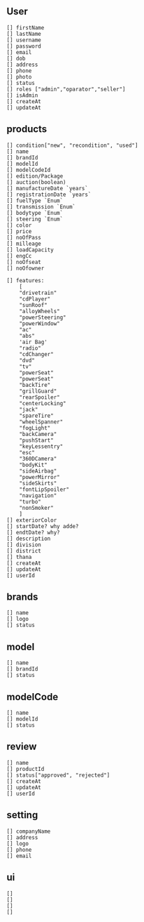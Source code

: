 ## User

    [] firstName
    [] lastName
    [] username
    [] password
    [] email
    [] dob
    [] address
    [] phone
    [] photo
    [] status
    [] roles ["admin","oparator","seller"]
    [] isAdmin
    [] createAt
    [] updateAt

## products

    [] condition["new", "recondition", "used"]
    [] name
    [] brandId
    [] modelId
    [] modelCodeId
    [] edition/Package
    [] auction(boolean)
    [] manufactureDate `years`
    [] registrationDate `years`
    [] fuelType `Enum`
    [] transmission `Enum`
    [] bodytype `Enum`
    [] steering `Enum`
    [] color
    [] price
    [] noOfPass
    [] milleage
    [] loadCapacity
    [] engCc
    [] noOfseat
    [] noOfowner

    [] features:
        [
        "drivetrain"
        "cdPlayer"
        "sunRoof"
        "alloyWheels"
        "powerSteering"
        "powerWindow"
        "ac"
        "abs"
        'air Bag'
        "radio"
        "cdChanger"
        "dvd"
        "tv"
        "powerSeat"
        "powerSeat"
        "backTire"
        "grillGuard"
        "rearSpoiler"
        "centerLocking"
        "jack"
        "spareTire"
        "wheelSpanner"
        "fogLight"
        "backCamera"
        "pushStart"
        "keyLessentry"
        "esc"
        "360DCamera"
        "bodyKit"
        "sideAirbag"
        "powerMirror"
        "sideSkirts"
        "fontLipSpoiler"
        "navigation"
        "turbo"
        "nonSmoker"
        ]
    [] exteriorColor
    [] startDate? why adde?
    [] endtDate? why?
    [] description
    [] division
    [] district
    [] thana
    [] createAt
    [] updateAt
    [] userId

## brands

    [] name
    [] logo
    [] status

## model

    [] name
    [] brandId
    [] status

## modelCode

    [] name
    [] modelId
    [] status

## review

    [] name
    [] productId
    [] status["approved", "rejected"]
    [] createAt
    [] updateAt
    [] userId

## setting

    [] companyName
    [] address
    [] logo
    [] phone
    [] email

## ui

    []
    []
    []
    []
